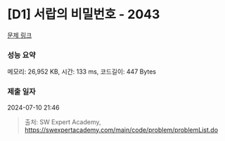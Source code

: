 # [D1] 서랍의 비밀번호 - 2043 

[문제 링크](https://swexpertacademy.com/main/code/problem/problemDetail.do?contestProbId=AV5QJ_8KAx8DFAUq) 

### 성능 요약

메모리: 26,952 KB, 시간: 133 ms, 코드길이: 447 Bytes

### 제출 일자

2024-07-10 21:46



> 출처: SW Expert Academy, https://swexpertacademy.com/main/code/problem/problemList.do